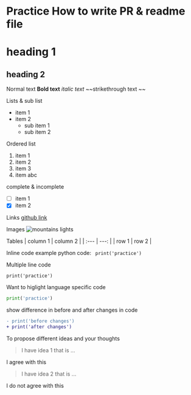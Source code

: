 
# Practice How to write PR & readme file 
# heading 1

## heading 2

Normal text
**Bold text**
*italic text*
~~strikethrough text ~~

Lists & sub list
- item 1
- item 2
    - sub item 1
    - sub item 2

Ordered list
1. item 1
1. item 2
1. item 3
1. item abc

complete & incomplete
- [ ] item 1 
- [x] item 2

Links
[github link](https://github.com/venkatareddyjillela/)

Images
![mountains lights](https://www.google.com/search?q=image&sca_esv=581835084&rlz=1C1GCEA_enIN1026IN1026&tbm=isch&sxsrf=AM9HkKnkRffKV_XZTAVbmSWXP2uDTFG4Zw:1699855657046&source=lnms&sa=X&ved=2ahUKEwjN8-3kp8CCAxWSVmwGHfycD34Q_AUoAnoECAMQBA&biw=767&bih=698&dpr=1.25#imgrc=dfIZQWgO5XfgyM)


Tables
| column 1 | column 2 |
| :--- | ---: |
| row 1 | row 2 |


Inline code
example python code: ` print('practice')`

Multiple line code
```
print('practice')
```

Want to higlight language specific code
```py
print('practice')
```

show difference in before and after changes in code
```diff
- print('before changes')
+ print('after changes')
```

To propose different ideas and your thoughts
> I have idea 1 that is ...

I agree with this

> I have idea 2 that is ...

I do not agree with this

